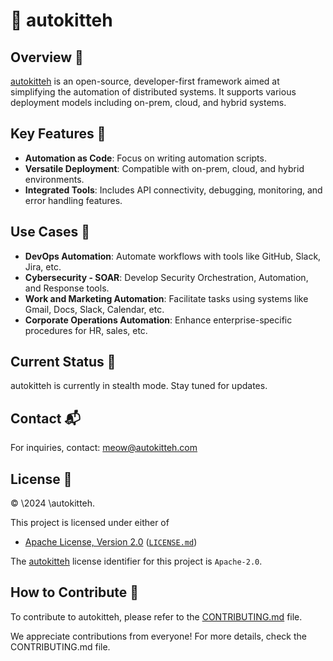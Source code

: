 # 🐾 autokitteh

## Overview 🌟

[autokitteh](https://www.autokitteh.com) is an open-source, developer-first framework aimed at simplifying the automation of distributed systems. It supports various deployment models including on-prem, cloud, and hybrid systems.

## Key Features 🔑

- **Automation as Code**: Focus on writing automation scripts.
- **Versatile Deployment**: Compatible with on-prem, cloud, and hybrid environments.
- **Integrated Tools**: Includes API connectivity, debugging, monitoring, and error handling features.

## Use Cases 🚀

- **DevOps Automation**: Automate workflows with tools like GitHub, Slack, Jira, etc.
- **Cybersecurity - SOAR**: Develop Security Orchestration, Automation, and Response tools.
- **Work and Marketing Automation**: Facilitate tasks using systems like Gmail, Docs, Slack, Calendar, etc.
- **Corporate Operations Automation**: Enhance enterprise-specific procedures for HR, sales, etc.

## Current Status 📣

autokitteh is currently in stealth mode. Stay tuned for updates.

## Contact 📬

For inquiries, contact: meow@autokitteh.com

## License 📜

&copy; \2024 \autokitteh.

This project is licensed under either of

- [Apache License, Version 2.0](https://www.apache.org/licenses/LICENSE-2.0) ([`LICENSE.md`](LICENSE))

The [autokitteh](https://autokitteh.com) license identifier for this project is `Apache-2.0`.

## How to Contribute 🤝

To contribute to autokitteh, please refer to the [CONTRIBUTING.md](CONTRIBUTING.md) file.

We appreciate contributions from everyone! For more details, check the CONTRIBUTING.md file.
